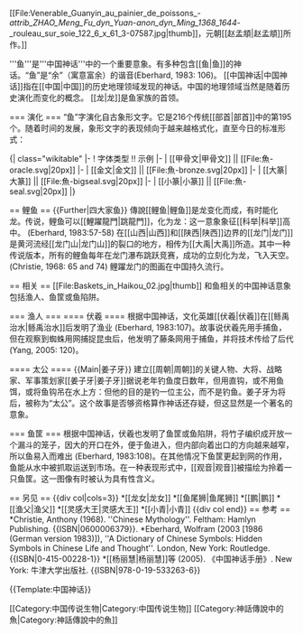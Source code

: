 [[File:Venerable_Guanyin_au_painier_de_poissons_-_attrib_ZHAO_Meng_Fu_dyn_Yuan_-_anon_dyn_Ming_1368_1644_-_rouleau_sur_soie_122_6_x_61_3-07587.jpg|thumb]]，元朝[[赵孟頫|赵孟頫]]所作。]]

'''鱼'''是'''中国神话'''中的一个重要意象。有多种包含[[鱼|鱼]]的神话。“鱼”是“余”（寓意富余）的谐音(Eberhard, 1983: 106)。 [[中国神话|中国神话]]指在[[中国|中国]]的历史地理领域发现的神话。中国的地理领域当然是随着历史演化而变化的概念。 [[龙|龙]]是鱼家族的首领。

=== 演化 ===
“鱼”字演化自古象形文字。它是216个传统[[部首|部首]]中的第195个。随着时间的发展，象形文字的表现倾向于越来越格式化，直至今日的标准形式：

{| class="wikitable"
|-
! 字体类型 !! 示例
|-
| [[甲骨文|甲骨文]] || [[File:魚-oracle.svg|20px]]
|-
| [[金文|金文]] || [[File:魚-bronze.svg|20px]] 
|-
| [[大篆|大篆]] || [[File:魚-bigseal.svg|20px]] 
|-
| [[小篆|小篆]] || [[File:魚-seal.svg|20px]]
|}

== 鲤鱼 ==
{{Further|四大家鱼}}
傳說[[鲤鱼|鲤鱼]]是龙变化而成，有时能化龙。传说，鲤鱼可以[[鯉躍龍門|跳龍門]]，化为龙：这一意象象征[[科举|科举]]高中。 (Eberhard, 1983:57-58) 在[[山西|山西]]和[[陕西|陕西]]边界的[[龙门|龙门]]是黄河流经[[龙门山|龙门山]]的裂口的地方，相传为[[大禹|大禹]]所造。其中一种传说版本，所有的鲤鱼每年在龙门瀑布跳跃竞赛，成功的立刻化为龙，飞入天空。 (Christie, 1968: 65 and 74) 鲤躍龙门的图画在中国持久流行。

== 相关 ==
[[File:Baskets_in_Haikou_02.jpg|thumb]]
和鱼相关的中国神话意象包括渔人、鱼筐或鱼陷阱。

=== 渔人 ===
==== 伏羲 ====
根据中国神话，文化英雄[[伏羲|伏羲]]在[[鲧禹治水|鲧禹治水]]后发明了渔业 (Eberhard, 1983:107)。故事说伏羲先用手捕鱼，但在观察到蜘蛛用网捕捉昆虫后，他发明了藤条网用于捕鱼，并将技术传给了后代 (Yang, 2005: 120)。

==== 太公 ====
{{Main|姜子牙}}
建立[[周朝|周朝]]的关键人物、大将、战略家、军事策划家[[姜子牙|姜子牙]]据说老年钓鱼度日数年，但用直钩，或不用鱼饵，或将鱼钩吊在水上方：但他的目的是钓一位主公，而不是钓鱼。姜子牙为将后，被称为“太公”。这个故事是否够资格算作神话还存疑，但这显然是一个著名的意象。

=== 鱼筐 ===
根据中国神话，伏羲也发明了鱼筐或鱼陷阱，将竹子编织成开放一个漏斗的笼子，因大的开口在外，便于鱼进入，但内部向着出口的方向越来越窄，所以鱼易入而难出 (Eberhard, 1983:108)。在其他情况下鱼筐更起到网的作用，鱼能从水中被抓取运送到市场。在一种表现形式中，[[观音|观音]]被描绘为拎着一只鱼筐。这一图像有时被认为具有性含义。

== 另见 ==
{{div col|cols=3}}
*[[龙女|龙女]]
*[[鱼尾狮|鱼尾狮]]
*[[鹏|鹏]]
*[[渔父|渔父]]
*[[灵感大王|灵感大王]]
*[[小青|小青]]
{{div col end}}
== 参考 ==
*Christie, Anthony (1968). ''Chinese Mythology''. Feltham: Hamlyn Publishing. {{ISBN|0600006379}}.
*Eberhard, Wolfram (2003 [1986 (German version 1983)]), ''A Dictionary of Chinese Symbols: Hidden Symbols in Chinese Life and Thought''. London, New York: Routledge. {{ISBN|0-415-00228-1}}
*[[杨丽慧|杨丽慧]]等 (2005). 《中国神话手册》. New York: 牛津大学出版社. {{ISBN|978-0-19-533263-6}}

{{Template:中国神话}}

[[Category:中国传说生物|Category:中国传说生物]]
[[Category:神話傳說中的魚|Category:神話傳說中的魚]]